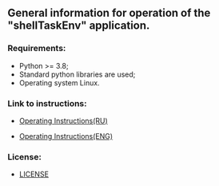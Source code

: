 General information for operation of the "shellTaskEnv" application.
---
### Requirements:
- Python >= 3.8;
- Standard python libraries are used;
- Operating system Linux.

### Link to instructions:
- [Operating Instructions(RU)](app/doc/Instruction(RU).md)

- [Operating Instructions(ENG)](app/doc/Instruction(ENG).md)

### License:
- [LICENSE](LICENSE)



